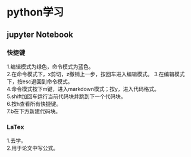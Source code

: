 # python学习  
## jupyter Notebook  
### 快捷键  
1.编辑模式为绿色，命令模式为蓝色。  
2.在命令模式下，x剪切，z撤销上一步，按回车进入编辑模式。 
3.在编辑模式下，按esc退回到命令模式。  
4.命令模式按下m键，进入markdown模式；按y，进入代码格式。  
5.shift加回车运行当前代码块并跳到下一个代码块。  
6.按h查看所有快捷键。  
7.b在下方新建代码块。  
### LaTex
1.去学。  
2.用于论文中写公式。  


